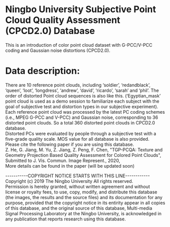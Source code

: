 # Ningbo University Subjective Point Cloud Quality Assessment (CPCD2.0) Database
This is an introduction of color point cloud dataset with G-PCC/V-PCC coding and Gaussian noise distortions (CPCD2.0).
# Data description:
There are 10 reference point clouds, including ‘soldier’, ‘redandblack’, ‘queen’, ‘loot’, ‘longdress’, ‘andrew’, ‘david’, ‘ricardo’, ‘sarah’ and ‘phil’.  The order of distorted Point cloud sequences is also like this.
(‘Egyptian_mask’ point cloud is used as a demo session to familiarize each subject with the goal of subjective test and distortion types in our subjective experiment).  
Each reference point cloud was processed by the latest PC coding schemes (i.e., MPEG G-PCC and V-PCC) and Gaussian noise, corresponding to 36 distorted point clouds. So a total 360 distorted point clouds in CPCD2.0 database.  
Distorted PCs were evaluated by people through a subjective test with a five-grade quality scale. MOS value for all database is also provided.  
Please cite the following paper if you are using this database.  
Z. He, G. Jiang, M. Yu, Z. Jiang, Z. Peng, F. Chen, "TGP-PCQA: Texture and Geometry Projection Based Quality Assessment for Colored Point Clouds", Submitted to J. Vis. Commun. Image Represent., 2020,  
More details can be found in the paper (will be updated soon)  

-----------COPYRIGHT NOTICE STARTS WITH THIS LINE------------ Copyright (c) 2019 The Ningbo University All rights reserved.  
Permission is hereby granted, without written agreement and without license or royalty fees, to use, copy, modify, and distribute this database (the images, the results and the source files) and its documentation for any purpose, provided that the copyright notice in its entirity appear in all copies of this database, and the original source of this database,
Multi-media Signal Processing Laboratory at the Ningbo University, is acknowledged in any publication that reports research using this database.   
